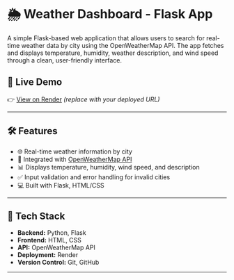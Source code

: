 # 🌦️ Weather Dashboard - Flask App

A simple Flask-based web application that allows users to search for real-time weather data by city using the OpenWeatherMap API. The app fetches and displays temperature, humidity, weather description, and wind speed through a clean, user-friendly interface.

## 🚀 Live Demo
👉 [View on Render](https://your-app-name.onrender.com) *(replace with your deployed URL)*

---

## 🛠️ Features

- 🌐 Real-time weather information by city
- 📡 Integrated with [OpenWeatherMap API](https://openweathermap.org/api)
- 📊 Displays temperature, humidity, wind speed, and description
- ✅ Input validation and error handling for invalid cities
- 💻 Built with Flask, HTML/CSS

---

## 🧰 Tech Stack

- **Backend:** Python, Flask
- **Frontend:** HTML, CSS
- **API:** OpenWeatherMap API
- **Deployment:** Render
- **Version Control:** Git, GitHub

---
